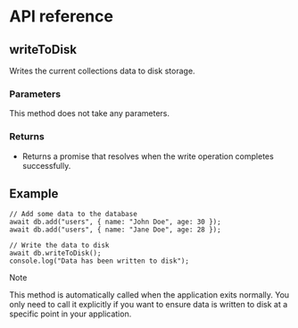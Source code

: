 # API reference

## writeToDisk

Writes the current collections data to disk storage.

### Parameters

This method does not take any parameters.

### Returns

- Returns a promise that resolves when the write operation completes successfully.

## Example

```js{6}
// Add some data to the database
await db.add("users", { name: "John Doe", age: 30 });
await db.add("users", { name: "Jane Doe", age: 28 });

// Write the data to disk
await db.writeToDisk();
console.log("Data has been written to disk");
```

> [!NOTE]
> This method is automatically called when the application exits normally. You only need to call it explicitly if you want to ensure data is written to disk at a specific point in your application.
